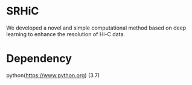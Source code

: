 # SRHiC
We developed a novel and simple computational method based on deep learning to enhance the resolution of Hi-C data. 



# Dependency
python(https://www.python.org) (3.7) 
